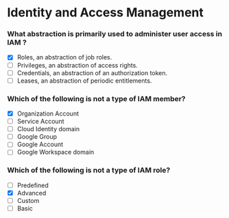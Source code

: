 # Identity and Access Management

### What abstraction is primarily used to administer user access in IAM ?

- [X] Roles, an abstraction of job roles.
- [ ] Privileges, an abstraction of access rights.
- [ ] Credentials, an abstraction of an authorization token.
- [ ] Leases, an abstraction of periodic entitlements.

### Which of the following is not a type of IAM member?

- [X] Organization Account
- [ ] Service Account
- [ ] Cloud Identity domain
- [ ] Google Group
- [ ] Google Account
- [ ] Google Workspace domain

### Which of the following is not a type of IAM role?

- [ ] Predefined
- [X] Advanced
- [ ] Custom
- [ ] Basic